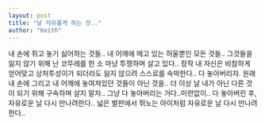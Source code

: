 ```yaml
---
layout: post
title: "날 자유롭게 하는 것.."
author: "Keith"
---
```


내 손에 쥐고 놓기 싫어하는 것들..
내 어깨에 메고 있는 허울뿐인 모든 것들..
그것들을 잃지 않기 위해 난 코뚜레를 한 소 마냥 투쟁하며 살고 있다..
정작 내 자신은 비참하게 얻어맞고 상처투성이가 되더라도 잃지 않으려 스스로를 속박한다..
다 놓아버리자. 원래 내 손에 그리고 내 어깨에 놓여져있던 것들이 아닌 것을..
더 이상 날 내가 아닌 다른 것이 되기 위해 구속하며 살지 말자..
그냥 다 놓아버리는 거다..미련없이..
다 놓아버린 후, 자유로운 날 다시 만나려한다..
넓은 벌판에서 뛰노는 아이처럼 자유로운 날 다시 만나려한다..

